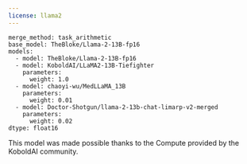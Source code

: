 ```yaml
---
license: llama2
---
```

```
merge_method: task_arithmetic
base_model: TheBloke/Llama-2-13B-fp16
models:
  - model: TheBloke/Llama-2-13B-fp16
  - model: KoboldAI/LLaMA2-13B-Tiefighter
    parameters:
      weight: 1.0
  - model: chaoyi-wu/MedLLaMA_13B
    parameters:
      weight: 0.01
  - model: Doctor-Shotgun/llama-2-13b-chat-limarp-v2-merged
    parameters:
      weight: 0.02
dtype: float16
```
This model was made possible thanks to the Compute provided by the KoboldAI community.